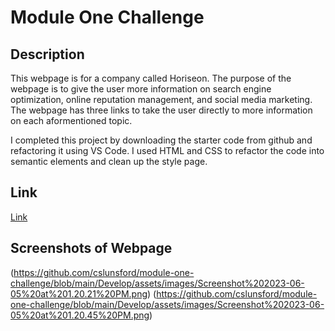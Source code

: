 # Module One Challenge

## Description
This webpage is for a company called Horiseon. The purpose of the webpage is to give the user more information on search engine optimization, online reputation management, and social media marketing. The webpage has three links to take the user directly to more information on each aformentioned topic.

I completed this project by downloading the starter code from github and refactoring it using VS Code. I used HTML and CSS to refactor the code into semantic elements and clean up the style page. 

## Link
[Link](https://cslunsford.github.io/module-one-challenge/Develop/)

## Screenshots of Webpage
(https://github.com/cslunsford/module-one-challenge/blob/main/Develop/assets/images/Screenshot%202023-06-05%20at%201.20.21%20PM.png)
(https://github.com/cslunsford/module-one-challenge/blob/main/Develop/assets/images/Screenshot%202023-06-05%20at%201.20.45%20PM.png)
